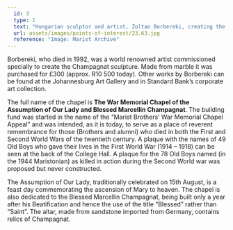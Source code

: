 ```yaml
---
  id: 3
  type: 1
  text: "Hungarian sculptor and artist, Zoltan Borbereki, creating the Champagnat sculpture that sits above the altar, in 1956."
  url: assets/images/points-of-interest/23.63.jpg
  reference: "Image: Marist Archive"
---
```

Borbereki, who died in 1992, was a world renowned artist commissioned specially to create the Champagnat sculpture. Made from marble it was purchased for £300 (approx. R10 500 today). Other works by Borbereki can be found at the Johannesburg Art Gallery and in Standard Bank’s corporate art collection.

The full name of the chapel is **The War Memorial Chapel of the Assumption of Our Lady and Blessed Marcellin Champagnat**. The building fund was started in the name of the “Marist Brothers’ War Memorial Chapel Appeal” and was intended, as it is today, to serve as a place of reverent remembrance for those (Brothers and alumni) who died in both the First and Second World Wars of the twentieth century. A plaque with the names of 49 Old Boys who gave their lives in the First World War (1914 – 1918) can be seen at the back of the College Hall. A plaque for the 78 Old Boys named (in the 1944 Maristonian) as killed in action during the Second World war was proposed but never constructed.

The Assumption of Our Lady, traditionally celebrated on 15th August, is a feast day commemorating the ascension of Mary to heaven. The chapel is also dedicated to the Blessed Marcellin Champagnat, being built only a year after his Beatification and hence the use of the title “Blessed” rather than “Saint”. The altar, made from sandstone imported from Germany, contains relics of Champagnat.
        